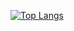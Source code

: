 
[![Top Langs](https://github-readme-stats-git-masterrstaa-rickstaa.vercel.app/api/top-langs/?username=zainab7681051)](https://github.com/zainab7681051)

